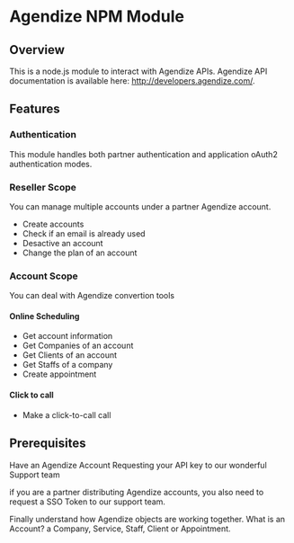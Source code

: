 # Agendize NPM Module

## Overview
This is a node.js module to interact with Agendize APIs. Agendize API documentation is available here: http://developers.agendize.com/. 

## Features
### Authentication
This module handles both partner authentication and application oAuth2 authentication modes.

### Reseller Scope
You can manage multiple accounts under a partner Agendize account.

* Create accounts
* Check if an email is already used
* Desactive an account
* Change the plan of an account

### Account Scope
You can deal with Agendize convertion tools
#### Online Scheduling
* Get account information
* Get Companies of an account
* Get Clients of an account
* Get Staffs of a company
* Create appointment
#### Click to call
* Make a click-to-call call 

## Prerequisites
Have an Agendize Account
Requesting your API key to our wonderful Support team

if you are a partner distributing Agendize accounts, you also need to request a SSO Token to our support team.

Finally understand how Agendize objects are working together. What is an Account? a Company, Service, Staff, Client or Appointment. 


